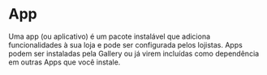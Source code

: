 # App

Uma app (ou aplicativo) é um pacote instalável que adiciona funcionalidades à sua loja e pode ser configurada pelos lojistas. Apps podem ser instaladas pela Gallery ou já virem incluídas como dependência em outras Apps que você instale.
